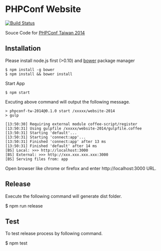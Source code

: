 # PHPConf Website

[![Build Status](https://travis-ci.org/PHPConf-TW/website-2014.png)](http://travis-ci.org/PHPConf-TW/website-2014) 

Souce Code for [PHPConf Taiwan 2014](http://phpconf.tw/2014/)

## Installation

Please install node.js first (>0.10) and [bower](http://bower.io/) package manager

```
$ npm install -g bower
$ npm install && bower install
```

Start App

```
$ npm start
```

Excuting above command will output the following message.

```
> phpconf-tw-2014@0.1.0 start /xxxxx/website-2014
> gulp

[13:50:30] Requiring external module coffee-script/register
[13:50:31] Using gulpfile /xxxxx/website-2014/gulpfile.coffee
[13:50:31] Starting 'default'...
[13:50:31] Starting 'connect:app'...
[13:50:31] Finished 'connect:app' after 13 ms
[13:50:31] Finished 'default' after 14 ms
[BS] Local: >>> http://localhost:3000
[BS] External: >>> http://xxx.xxx.xxx.xxx:3000
[BS] Serving files from: app
```

Open browser like chrome or firefox and enter http://localhost:3000 URL.

## Release

Execute the following command will generate dist folder.

$ npm run release

## Test

To test release process by following command.

$ npm test
